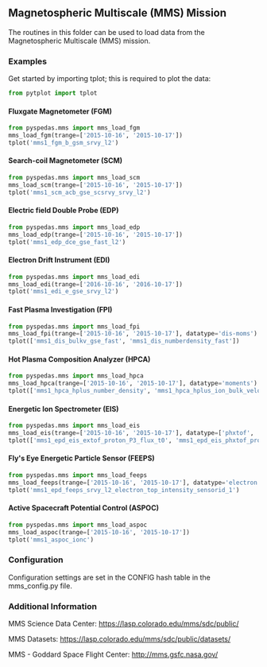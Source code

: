 
## Magnetospheric Multiscale (MMS) Mission
The routines in this folder can be used to load data from the Magnetospheric Multiscale (MMS) mission. 


### Examples
Get started by importing tplot; this is required to plot the data:

```python
from pytplot import tplot
```

#### Fluxgate Magnetometer (FGM)

```python
from pyspedas.mms import mms_load_fgm
mms_load_fgm(trange=['2015-10-16', '2015-10-17'])
tplot('mms1_fgm_b_gsm_srvy_l2')
```

#### Search-coil Magnetometer (SCM)

```python
from pyspedas.mms import mms_load_scm
mms_load_scm(trange=['2015-10-16', '2015-10-17'])
tplot('mms1_scm_acb_gse_scsrvy_srvy_l2')
```

#### Electric field Double Probe (EDP)

```python
from pyspedas.mms import mms_load_edp
mms_load_edp(trange=['2015-10-16', '2015-10-17'])
tplot('mms1_edp_dce_gse_fast_l2')
```

#### Electron Drift Instrument (EDI)

```python
from pyspedas.mms import mms_load_edi
mms_load_edi(trange=['2016-10-16', '2016-10-17'])
tplot('mms1_edi_e_gse_srvy_l2')
```

#### Fast Plasma Investigation (FPI)

```python
from pyspedas.mms import mms_load_fpi
mms_load_fpi(trange=['2015-10-16', '2015-10-17'], datatype='dis-moms')
tplot(['mms1_dis_bulkv_gse_fast', 'mms1_dis_numberdensity_fast'])
```

#### Hot Plasma Composition Analyzer (HPCA)

```python
from pyspedas.mms import mms_load_hpca
mms_load_hpca(trange=['2015-10-16', '2015-10-17'], datatype='moments')
tplot(['mms1_hpca_hplus_number_density', 'mms1_hpca_hplus_ion_bulk_velocity'])
```

#### Energetic Ion Spectrometer (EIS)

```python
from pyspedas.mms import mms_load_eis
mms_load_eis(trange=['2015-10-16', '2015-10-17'], datatype=['phxtof', 'extof'])
tplot(['mms1_epd_eis_extof_proton_P3_flux_t0', 'mms1_epd_eis_phxtof_proton_P3_flux_t0'])
```

#### Fly's Eye Energetic Particle Sensor (FEEPS)

```python
from pyspedas.mms import mms_load_feeps
mms_load_feeps(trange=['2015-10-16', '2015-10-17'], datatype='electron')
tplot('mms1_epd_feeps_srvy_l2_electron_top_intensity_sensorid_1')
```

#### Active Spacecraft Potential Control (ASPOC)

```python
from pyspedas.mms import mms_load_aspoc
mms_load_aspoc(trange=['2015-10-16', '2015-10-17'])
tplot('mms1_aspoc_ionc')
```


### Configuration
Configuration settings are set in the CONFIG hash table in the mms_config.py file. 


### Additional Information

MMS Science Data Center: https://lasp.colorado.edu/mms/sdc/public/

MMS Datasets: https://lasp.colorado.edu/mms/sdc/public/datasets/

MMS - Goddard Space Flight Center: http://mms.gsfc.nasa.gov/


